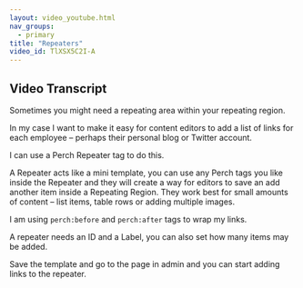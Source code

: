 ```yaml
---
layout: video_youtube.html
nav_groups:
  - primary
title: "Repeaters"
video_id: TlXSX5C2I-A
---
```

## Video Transcript

Sometimes you might need a repeating area within your repeating region.

In my case I want to make it easy for content editors to add a list of links for each employee – perhaps their personal blog or Twitter account.

I can use a Perch Repeater tag to do this.

A Repeater acts like a mini template, you can use any Perch tags you like inside the Repeater and they will create a way for editors to save an add another item inside a Repeating Region. They work best for small amounts of content – list items, table rows or adding multiple images.

I am using `perch:before` and `perch:after` tags to wrap my links.

A repeater needs an ID and a Label, you can also set how many items may be added.

Save the template and go to the page in admin and you can start adding links to the repeater.